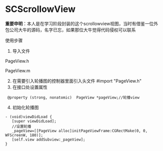 # SCScrollowView
**重要申明**：本人是在学习阶段封装的这个scrollowview视图，当时有借鉴一位外包公司大牛的源码，名字已忘，如果那位大牛觉得代码侵权可以联系

使用步骤 

1. 导入文件

 PageView.h

 PageView.m

2. 在需要引入轮播图的控制器里面引入头文件
      #import "PageView.h"
3. 在接口处设置属性   

 ```
  @property (strong, nonatomic)  PageView *pageView;//轮播view
 ```
4. 初始化轮播图 

 ```
- (void)viewDidLoad {
    [super viewDidLoad];
    //设置轮播
    _pageView=[[PageView alloc]initPageViewFrame:CGRectMake(0, 0, WFScreenW, 180)];
    [self.view addSubview:_pageView];
}
 ```



